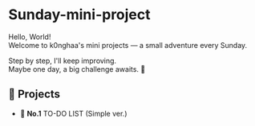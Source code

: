 # Sunday-mini-project
Hello, World! <br>
Welcome to k0nghaa's mini projects — a small adventure every Sunday.

Step by step, I'll keep improving. <br>
Maybe one day, a big challenge awaits. 👾 



## 📁 Projects 
- 📂 **No.1** TO-DO LIST (Simple ver.)
 
